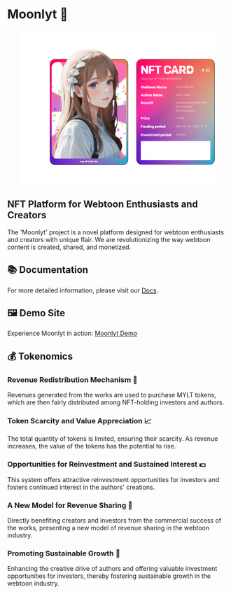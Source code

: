 

# Moonlyt 🌙
<p align="center">
  <img src="./image/NFT.png" alt="NFT">
</p>

## NFT Platform for Webtoon Enthusiasts and Creators

The 'Moonlyt' project is a novel platform designed for webtoon enthusiasts and creators with unique flair. We are revolutionizing the way webtoon content is created, shared, and monetized.

## 📚 Documentation
For more detailed information, please visit our [Docs](https://docs.moonlyt.net).

## 🖼️ Demo Site
Experience Moonlyt in action: [Moonlyt Demo](https://moonlyt.vercel.app/)

## 💰 Tokenomics
### Revenue Redistribution Mechanism 💸
Revenues generated from the works are used to purchase MYLT tokens, which are then fairly distributed among NFT-holding investors and authors.

### Token Scarcity and Value Appreciation 📈
The total quantity of tokens is limited, ensuring their scarcity. As revenue increases, the value of the tokens has the potential to rise.

### Opportunities for Reinvestment and Sustained Interest 💵
This system offers attractive reinvestment opportunities for investors and fosters continued interest in the authors' creations.

### A New Model for Revenue Sharing 🤝
Directly benefiting creators and investors from the commercial success of the works, presenting a new model of revenue sharing in the webtoon industry.

### Promoting Sustainable Growth 🌱
Enhancing the creative drive of authors and offering valuable investment opportunities for investors, thereby fostering sustainable growth in the webtoon industry.
